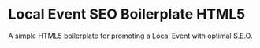 Local Event SEO Boilerplate HTML5
=================================

A simple HTML5 boilerplate for promoting a Local Event with optimal S.E.O.
